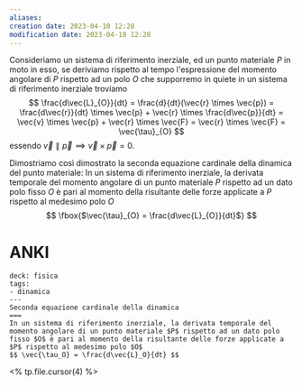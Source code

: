 ```yaml
---
aliases: 
creation date: 2023-04-10 12:28
modification date: 2023-04-10 12:28
---
```


Consideriamo un sistema di riferimento inerziale, ed un punto materiale $P$ in moto in esso, se deriviamo rispetto al tempo l'espressione del momento angolare di $P$ rispetto ad un polo $O$ che supporremo in quiete in un sistema di riferimento inerziale troviamo
$$
\frac{d\vec{L}_{O}}{dt} = \frac{d}{dt}(\vec{r} \times \vec{p}) = \frac{d\vec{r}}{dt} \times \vec{p} + \vec{r} \times \frac{d\vec{p}}{dt} = \vec{v} \times \vec{p} + \vec{r} \times \vec{F} = \vec{r} \times \vec{F} = \vec{\tau}_{O} 
$$
essendo $\vec{v} \parallel \vec{p} \implies \vec{v} \times \vec{p} = 0$.

Dimostriamo così dimostrato la seconda equazione cardinale della dinamica del punto materiale:
In un sistema di riferimento inerziale, la derivata temporale del momento angolare di un punto materiale $P$ rispetto ad un dato polo fisso $O$ è pari al momento della risultante delle forze applicate a $P$ rispetto al medesimo polo $O$
$$
\fbox{$\vec{\tau}_{O} = \frac{d\vec{L}_{O}}{dt}$}
$$


# ANKI

```anki
deck: fisica
tags:
- dinamica
---
Seconda equazione cardinale della dinamica
===
In un sistema di riferimento inerziale, la derivata temporale del momento angolare di un punto materiale $P$ rispetto ad un dato polo fisso $O$ è pari al momento della risultante delle forze applicate a $P$ rispetto al medesimo polo $O$
$$ \vec{\tau_O} = \frac{d\vec{L}_O}{dt} $$
```
<% tp.file.cursor(4) %>
